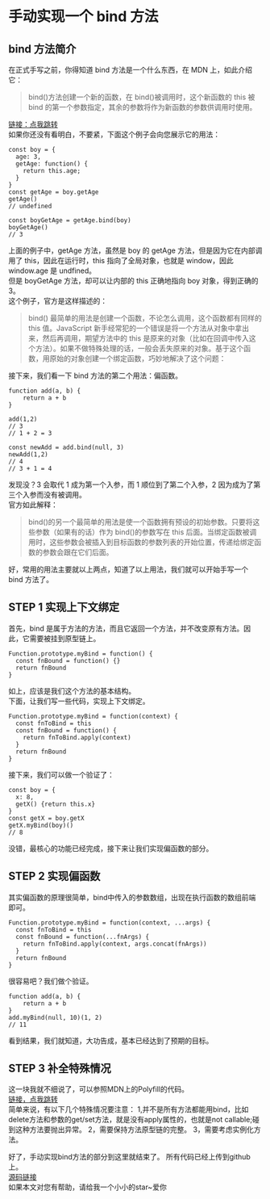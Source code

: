 # 手动实现一个 bind 方法

## bind 方法简介

在正式手写之前，你得知道 bind 方法是一个什么东西，在 MDN 上，如此介绍它：

> bind()方法创建一个新的函数，在 bind()被调用时，这个新函数的 this 被 bind 的第一个参数指定，其余的参数将作为新函数的参数供调用时使用。

[链接：点我跳转](https://developer.mozilla.org/zh-CN/docs/Web/JavaScript/Reference/Global_Objects/Function/bind)  
如果你还没有看明白，不要紧，下面这个例子会向您展示它的用法：

```
const boy = {
  age: 3,
  getAge: function() {
    return this.age;
  }
}
const getAge = boy.getAge
getAge()
// undefined

const boyGetAge = getAge.bind(boy)
boyGetAge()
// 3
```

上面的例子中，getAge 方法，虽然是 boy 的 getAge 方法，但是因为它在内部调用了 this，因此在运行时，this 指向了全局对象，也就是 window，因此 window.age 是 undfined。  
但是 boyGetAge 方法，却可以让内部的 this 正确地指向 boy 对象，得到正确的 3。  
这个例子，官方是这样描述的：

> bind() 最简单的用法是创建一个函数，不论怎么调用，这个函数都有同样的 this 值。JavaScript 新手经常犯的一个错误是将一个方法从对象中拿出来，然后再调用，期望方法中的 this 是原来的对象（比如在回调中传入这个方法）。如果不做特殊处理的话，一般会丢失原来的对象。基于这个函数，用原始的对象创建一个绑定函数，巧妙地解决了这个问题：

接下来，我们看一下 bind 方法的第二个用法：偏函数。

```
function add(a, b) {
	return a + b
}

add(1,2)
// 3
// 1 + 2 = 3

const newAdd = add.bind(null, 3)
newAdd(1,2)
// 4
// 3 + 1 = 4
```

发现没？3 会取代 1 成为第一个入参，而 1 顺位到了第二个入参，2 因为成为了第三个入参而没有被调用。  
官方如此解释：

> bind()的另一个最简单的用法是使一个函数拥有预设的初始参数。只要将这些参数（如果有的话）作为 bind()的参数写在 this 后面。当绑定函数被调用时，这些参数会被插入到目标函数的参数列表的开始位置，传递给绑定函数的参数会跟在它们后面。

好，常用的用法主要就以上两点，知道了以上用法，我们就可以开始手写一个 bind 方法了。

## STEP 1 实现上下文绑定

首先，bind 是属于方法的方法，而且它返回一个方法，并不改变原有方法。因此，它需要被挂到原型链上。

```
Function.prototype.myBind = function() {
  const fnBound = function() {}
  return fnBound
}
```
如上，应该是我们这个方法的基本结构。  
下面，让我们写一些代码，实现上下文绑定。  
```
Function.prototype.myBind = function(context) {
  const fnToBind = this
  const fnBound = function() {
    return fnToBind.apply(context)
  }
  return fnBound
}
```
接下来，我们可以做一个验证了：  
```
const boy = {
  x: 8,
  getX() {return this.x}
}
const getX = boy.getX
getX.myBind(boy)()
// 8
```
没错，最核心的功能已经完成，接下来让我们实现偏函数的部分。

## STEP 2 实现偏函数
其实偏函数的原理很简单，bind中传入的参数数组，出现在执行函数的数组前端即可。  
```
Function.prototype.myBind = function(context, ...args) {
  const fnToBind = this
  const fnBound = function(...fnArgs) {
    return fnToBind.apply(context, args.concat(fnArgs))
  }
  return fnBound
}
```
很容易吧？我们做个验证。  
```
function add(a, b) {
	return a + b
}
add.myBind(null, 10)(1, 2)
// 11
```
看到结果，我们就知道，大功告成，基本已经达到了预期的目标。

## STEP 3 补全特殊情况
这一块我就不细说了，可以参照MDN上的Polyfill的代码。  
[链接，点我跳转](https://developer.mozilla.org/zh-CN/docs/Web/JavaScript/Reference/Global_Objects/Function/bind#Compatibility)  
简单来说，有以下几个特殊情况要注意：
1,并不是所有方法都能用bind，比如delete方法和参数的get/set方法，就是没有apply属性的，也就是not callable;碰到这种方法要抛出异常。
2，需要保持方法原型链的完整。
3，需要考虑实例化方法。

好了，手动实现bind方法的部分到这里就结束了。
所有代码已经上传到github上。  
[源码链接](https://github.com/zhangshichun/FrontEndInterviewPoint/tree/master/%E6%89%8B%E5%86%99bind%E6%96%B9%E6%B3%95)  
如果本文对您有帮助，请给我一个小小的star~爱你
